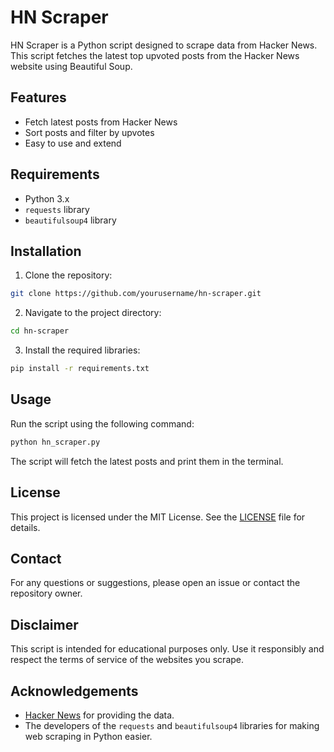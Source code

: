 # HN Scraper

HN Scraper is a Python script designed to scrape data from Hacker News. This script fetches the latest top upvoted posts from the Hacker News website using Beautiful Soup.

## Features

- Fetch latest posts from Hacker News
- Sort posts and filter by upvotes
- Easy to use and extend

## Requirements

- Python 3.x
- `requests` library
- `beautifulsoup4` library

## Installation

1. Clone the repository:

  ```sh
  git clone https://github.com/yourusername/hn-scraper.git
  ```

2. Navigate to the project directory:

  ```sh
  cd hn-scraper
  ```

3. Install the required libraries:

  ```sh
  pip install -r requirements.txt
  ```

## Usage

Run the script using the following command:

```sh
python hn_scraper.py
```

The script will fetch the latest posts and print them in the terminal.

## License

This project is licensed under the MIT License. See the [LICENSE](LICENSE) file for details.

## Contact

For any questions or suggestions, please open an issue or contact the repository owner.

## Disclaimer

This script is intended for educational purposes only. Use it responsibly and respect the terms of service of the websites you scrape.

## Acknowledgements

- [Hacker News](https://news.ycombinator.com/) for providing the data.
- The developers of the `requests` and `beautifulsoup4` libraries for making web scraping in Python easier.
